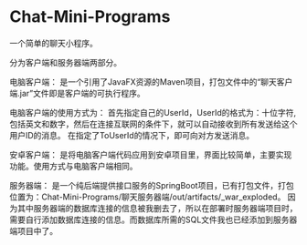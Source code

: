 ﻿# Chat-Mini-Programs
一个简单的聊天小程序。

分为客户端和服务器端两部分。

电脑客户端：
    是一个引用了JavaFX资源的Maven项目，打包文件中的“聊天客户端.jar”文件即是客户端的可执行程序。

电脑客户端的使用方式为：
    首先指定自己的UserId，UserId的格式为：十位字符,包括英文和数字，然后在连接互联网的条件下，就可以自动接收到所有发送给这个用户ID的消息。
    在指定了ToUserId的情况下，即可向对方发送消息。
    
安卓客户端：
    是将电脑客户端代码应用到安卓项目里，界面比较简单，主要实现功能。使用方式与电脑客户端相同。

服务器端：
    是一个纯后端提供接口服务的SpringBoot项目，已有打包文件，打包位置为：Chat-Mini-Programs/聊天服务器端/out/artifacts/_war_exploded。
    因为其中服务器端的数据库连接的信息被我删去了，所以在部署时服务器端项目时，需要自行添加数据库连接的信息。而数据库所需的SQL文件我也已经添加到服务器端项目中了。
